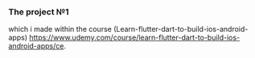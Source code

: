 ### The project №1 
which i made within the course (Learn-flutter-dart-to-build-ios-android-apps) https://www.udemy.com/course/learn-flutter-dart-to-build-ios-android-apps/ce.
